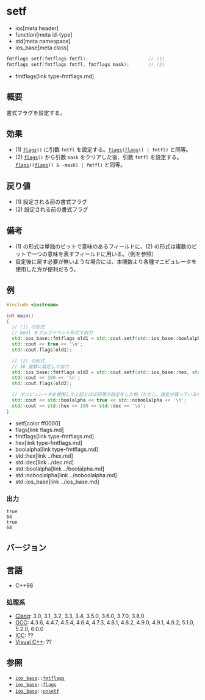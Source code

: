 # setf
* ios[meta header]
* function[meta id-type]
* std[meta namespace]
* ios_base[meta class]

```cpp
fmtflags setf(fmtflags fmtfl);                      // (1)
fmtflags setf(fmtflags fmtfl, fmtflags mask);       // (2)
```
* fmtflags[link type-fmtflags.md]

## 概要
書式フラグを設定する。


## 効果
- (1) [`flags`](flags.md)`()` に引数 `fmtfl` を設定する。[`flags`](flags.md)`(`[`flags`](flags.md)`() | fmtfl)` と同等。
- (2) [`flags`](flags.md)`()` から引数 `mask` をクリアした後、引数 `fmtfl` を設定する。[`flags`](flags.md)`((`[`flags`](flags.md)`() & ~mask) | fmtfl)` と同等。


## 戻り値
- (1) 設定される前の書式フラグ
- (2) 設定される前の書式フラグ


## 備考
- (1) の形式は単独のビットで意味のあるフィールドに、(2) の形式は複数のビットで一つの意味を表すフィールドに用いる。（例を参照）
- 設定後に戻す必要が無いような場合には、本関数より各種マニピュレータを使用した方が便利だろう。


## 例
```cpp
#include <iostream>

int main()
{
  // (1) の形式
  // bool をアルファベット形式で出力
  std::ios_base::fmtflags old1 = std::cout.setf(std::ios_base::boolalpha);
  std::cout << true << '\n';
  std::cout.flags(old1);

  // (2) の形式
  // 16 進数に設定して出力
  std::ios_base::fmtflags old2 = std::cout.setf(std::ios_base::hex, std::ios_base::basefield);
  std::cout << 100 << '\n';
  std::cout.flags(old2);

  // マニピュレータを使用して上記とほぼ同等の設定をした例（ただし、設定が戻っているわけでは無い）
  std::cout << std::boolalpha << true << std::noboolalpha << '\n';
  std::cout << std::hex << 100 << std::dec << '\n';
}
```
* setf[color ff0000]
* flags[link flags.md]
* fmtflags[link type-fmtflags.md]
* hex[link type-fmtflags.md]
* boolalpha[link type-fmtflags.md]
* std::hex[link ../hex.md]
* std::dec[link ../dec.md]
* std::boolalpha[link ../boolalpha.md]
* std::noboolalpha[link ../noboolalpha.md]
* std::ios_base[link ../ios_base.md]

### 出力
```
true
64
true
64
```


## バージョン
## 言語
- C++98

### 処理系
- [Clang](/implementation.md#clang): 3.0, 3.1, 3.2, 3.3, 3.4, 3.5.0, 3.6.0, 3.7.0, 3.8.0
- [GCC](/implementation.md#gcc): 4.3.6, 4.4.7, 4.5.4, 4.6.4, 4.7.3, 4.8.1, 4.8.2, 4.9.0, 4.9.1, 4.9.2, 5.1.0, 5.2.0, 6.0.0
- [ICC](/implementation.md#icc): ??
- [Visual C++](/implementation.md#visual_cpp): ??


## 参照
- [`ios_base`](../ios_base.md)`::`[`fmtflags`](type-fmtflags.md)
- [`ios_base`](../ios_base.md)`::`[`flags`](flags.md)
- [`ios_base`](../ios_base.md)`::`[`unsetf`](unsetf.md)
